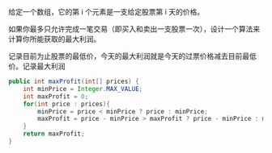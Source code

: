 给定一个数组，它的第 i 个元素是一支给定股票第 i 天的价格。

如果你最多只允许完成一笔交易（即买入和卖出一支股票一次），设计一个算法来计算你所能获取的最大利润。

记录目前为止股票的最低价，今天的最大利润就是今天的过票价格减去目前最低价。记录最大利润

```Java
public int maxProfit(int[] prices) {
    int minPrice = Integer.MAX_VALUE;
    int maxProfit = 0;
    for(int price : prices){
        minPrice = price < minPrice ? price : minPrice;
        maxProfit = price - minPrice > maxProfit ? price - minPrice : maxProfit;
    }
    return maxProfit;
}
```